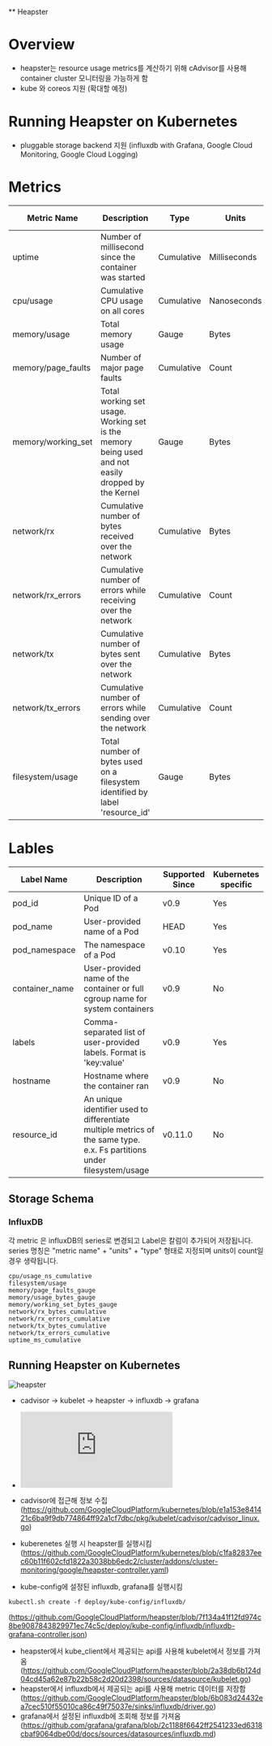 ** Heapster

Overview
========

- heapster는 resource usage metrics를 계산하기 위해 cAdvisor를 사용해 container cluster 모니터링을 가능하게 함
- kube 와 coreos 지원 (확대할 예정)

Running Heapster on Kubernetes
==============================

- pluggable storage backend 지원 (influxdb with Grafana, Google Cloud Monitoring, Google Cloud Logging)

Metrics
========

| Metric Name        | Description                                                                                        | Type       | Units       | Supported Since |
|--------------------|----------------------------------------------------------------------------------------------------|------------|-------------|-----------------|
| uptime             | Number of millisecond since the container was started                                             | Cumulative | Milliseconds | v0.9            |
| cpu/usage          | Cumulative CPU usage on all cores                                                                  | Cumulative | Nanoseconds       | v0.9            |
| memory/usage       | Total memory usage                                                                                 | Gauge      | Bytes       | v0.9            |
| memory/page_faults | Number of major page faults                                                                        | Cumulative      | Count       | v0.9            |
| memory/working_set | Total working set usage. Working set is the memory being used and not easily dropped by the Kernel | Gauge      | Bytes       | v0.9            |
| network/rx         | Cumulative number of bytes received over the network                                               | Cumulative | Bytes       | v0.9            |
| network/rx_errors  | Cumulative number of errors while receiving over the network                                       | Cumulative | Count       | v0.9            |
| network/tx         | Cumulative number of bytes sent over the network                                                   | Cumulative | Bytes       | v0.9            |
| network/tx_errors  | Cumulative number of errors while sending over the network                                         | Cumulative | Count       | v0.9            |
| filesystem/usage   | Total number of bytes used on a filesystem identified by label 'resource_id'                       | Gauge      | Bytes       | v0.11.0            |


Lables
=======

| Label Name     | Description                                                                   | Supported Since | Kubernetes specific |
|----------------|-------------------------------------------------------------------------------|-----------------|---------------------|
| pod_id         | Unique ID of a Pod                                                            | v0.9            | Yes                 |
| pod_name       | User-provided name of a Pod                                                   | HEAD            | Yes                 |
| pod_namespace  | The namespace of a Pod                                                        | v0.10           | Yes                 |
| container_name | User-provided name of the container or full cgroup name for system containers | v0.9            | No                  |
| labels         | Comma-separated list of user-provided labels. Format is 'key:value'           | v0.9            | Yes                 |
| hostname       | Hostname where the container ran                                              | v0.9            | No                  |
| resource_id    | An unique identifier used to differentiate multiple metrics of the same type. e.x. Fs partitions under filesystem/usage | v0.11.0 | No |

## Storage Schema

### InfluxDB

각 metric 은 influxDB의 series로 변경되고 Label은 칼럼이 추가되어 저장됩니다. 
series 명칭은 "metric name" + "units" + "type" 형태로 지정되며 units이 count일 경우 생략됩니다. 

```
cpu/usage_ns_cumulative
filesystem/usage
memory/page_faults_gauge
memory/usage_bytes_gauge
memory/working_set_bytes_gauge
network/rx_bytes_cumulative
network/rx_errors_cumulative
network/tx_bytes_cumulative
network/tx_errors_cumulative
uptime_ms_cumulative
```

## Running Heapster on Kubernetes

![heapster](https://github.com/leeplay/study/blob/master/etc/heapster-overview.png?raw=true)

- cadvisor -> kubelet -> heapster -> influxdb -> grafana
- ![cadvisor.md](https://github.com/leeplay/study/blob/master/cadvisor/cAdvisor.md) 

- cadvisor에 접근해 정보 수집 (https://github.com/GoogleCloudPlatform/kubernetes/blob/e1a153e841421c6ba9f9db774864ff92a1cf7dbc/pkg/kubelet/cadvisor/cadvisor_linux.go)

-  kuberenetes 실행 시 heapster를 실행시킴 (https://github.com/GoogleCloudPlatform/kubernetes/blob/c1fa82837eec60b11f602cfd1822a3038bb6edc2/cluster/addons/cluster-monitoring/google/heapster-controller.yaml) 

- kube-config에 설정된 influxdb, grafana를 실행시킴  
```
kubectl.sh create -f deploy/kube-config/influxdb/
```
(https://github.com/GoogleCloudPlatform/heapster/blob/7f134a41f12fd974c8be9087843829971ec74c5c/deploy/kube-config/influxdb/influxdb-grafana-controller.json)

- heapster에서 kube_client에서 제공되는 api를 사용해 kubelet에서 정보를 가져옴 (https://github.com/GoogleCloudPlatform/heapster/blob/2a38db6b124d04cd45a62e87b22b58c2d20d2398/sources/datasource/kubelet.go)
- heapster에서 influxdb에서 제공되는 api를 사용해 metric 데이터를 저장함 (https://github.com/GoogleCloudPlatform/heapster/blob/6b083d24432ea7cec510f55010ca86c49f75037e/sinks/influxdb/driver.go)
- grafana에서 설정된 influxdb에 조회해 정보를 가져옴 (https://github.com/grafana/grafana/blob/2c1188f6642ff2541233ed6318cbaf9064dbe00d/docs/sources/datasources/influxdb.md)
